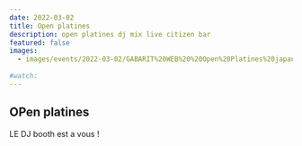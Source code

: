 ```yaml
---
date: 2022-03-02
title: Open platines 
description: open platines dj mix live citizen bar 
featured: false
images: 
  - images/events/2022-03-02/GABARIT%20WEB%20%20Open%20Platines%20japan%20.jpg
 
#watch:
---
```


## OPen platines

LE DJ booth est a vous !